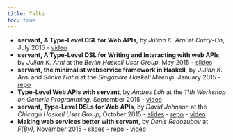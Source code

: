 ```yaml
---
title: Talks
toc: true
---
```



- **servant, A Type-Level DSL for Web APIs**, by *Julian K. Arni* at *Curry-On*, July 2015 - [video](https://www.youtube.com/watch?v=snOBI8PcbMQ)
- **servant, A Type-Level DSL for Writing and Interacting with web APIs**, by *Julian K. Arni* at the *Berlin Haskell User Group*, May 2015 - [slides](https://github.com/haskell-servant/hugsMay2015Berlin/raw/master/presentation.pdf)
- **servant, the minimalist webservice framework in Haskell**, by *Julian K. Arni* and *Sönke Hahn* at the *Singapore Haskell Meetup*, January 2015 - [repo](https://github.com/haskell-servant/HaskellSGMeetup2015)
- **Type-Level Web APIs with servant**, by *Andres Löh* at the *11th Workshop on Generic Programming*, September 2015 - [video](https://www.youtube.com/watch?v=vXRIXkbjLbU)
- **servant, Type-Level DSLs for Web APIs**, by *David Johnson* at the *Chicago Haskell User Group*, October 2015 - [slides](https://github.com/ChicagoHaskell/servant-presentation/blob/master/servant-presentation.pdf) - [repo](https://github.com/ChicagoHaskell/servant-presentation) - [video](https://www.youtube.com/watch?v=gMDiKOuwLXw)
- **Making web services better with servant**, by *Denis Redozubov* at *F(By)*, November 2015 - [slides](https://github.com/dredozubov/hello-servant/blob/master/slides/servant.pdf) - [repo](https://github.com/dredozubov/hello-servant) - [video](http://www.youtube.com/watch?v=kpipbkrJwkg)
